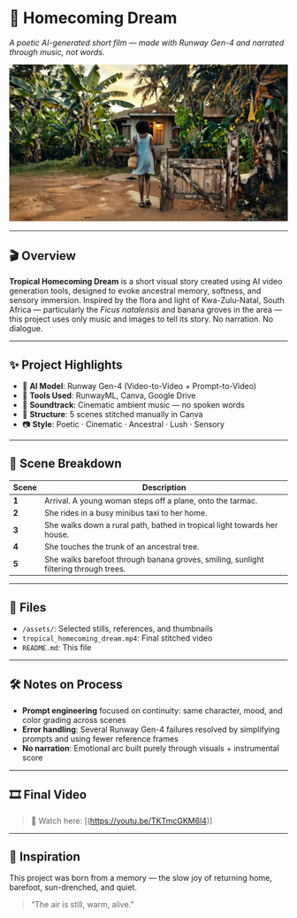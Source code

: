 # 🌺 Homecoming Dream  
*A poetic AI-generated short film — made with Runway Gen-4 and narrated through music, not words.*

![Scene Still](images/homecoming-still.png)

---

## 🎬 Overview

**Tropical Homecoming Dream** is a short visual story created using AI video generation tools, designed to evoke ancestral memory, softness, and sensory immersion. Inspired by the flora and light of Kwa-Zulu-Natal, South Africa — particularly the *Ficus natalensis* and banana groves in the area — this project uses only music and images to tell its story. No narration. No dialogue.

---

## ✨ Project Highlights

- 🧠 **AI Model**: Runway Gen-4 (Video-to-Video + Prompt-to-Video)
- 🧰 **Tools Used**: RunwayML, Canva, Google Drive
- 🎼 **Soundtrack**: Cinematic ambient music — no spoken words
- 🎥 **Structure**: 5 scenes stitched manually in Canva
- 📷 **Style**: Poetic · Cinematic · Ancestral · Lush · Sensory

---

## 🌿 Scene Breakdown

| Scene | Description |
|-------|-------------|
| **1** | Arrival. A young woman steps off a plane, onto the tarmac. |
| **2** | She rides in a busy minibus taxi to her home. |
| **3** | She walks down a rural path, bathed in tropical light towards her house. |
| **4** | She touches the trunk of an ancestral tree. |
| **5** | She walks barefoot through banana groves, smiling, sunlight filtering through trees. |

---

## 📁 Files

- `/assets/`: Selected stills, references, and thumbnails  
- `tropical_homecoming_dream.mp4`: Final stitched video  
- `README.md`: This file  

---

## 🛠️ Notes on Process

- **Prompt engineering** focused on continuity: same character, mood, and color grading across scenes
- **Error handling**: Several Runway Gen-4 failures resolved by simplifying prompts and using fewer reference frames
- **No narration**: Emotional arc built purely through visuals + instrumental score

---

## 🎞️ Final Video

> 🔗 Watch here: [(https://youtu.be/TKTmcGKM6l4)] 

---

## 🪷 Inspiration

This project was born from a memory — the slow joy of returning home, barefoot, sun-drenched, and quiet.

> “The air is still, warm, alive.”  
